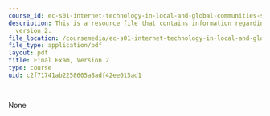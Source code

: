 ```yaml
---
course_id: ec-s01-internet-technology-in-local-and-global-communities-spring-2005-summer-2005
description: This is a resource file that contains information regarding final exam
  version 2.
file_location: /coursemedia/ec-s01-internet-technology-in-local-and-global-communities-spring-2005-summer-2005/c2f71741ab2258605a8adf42ee015ad1_MITEC_S01S05_final_v2.pdf
file_type: application/pdf
layout: pdf
title: Final Exam, Version 2
type: course
uid: c2f71741ab2258605a8adf42ee015ad1

---
```

None